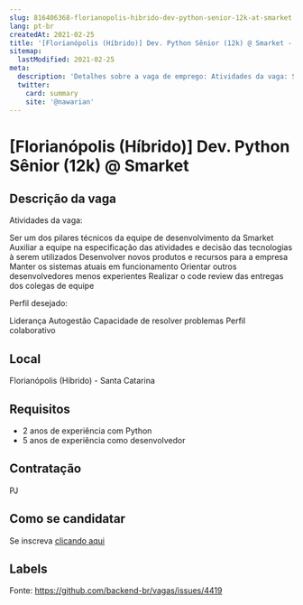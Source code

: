 ```yaml
---
slug: 816406368-florianopolis-hibrido-dev-python-senior-12k-at-smarket
lang: pt-br
createdAt: 2021-02-25
title: '[Florianópolis (Híbrido)] Dev. Python Sênior (12k) @ Smarket - Vaga de Emprego'
sitemap:
  lastModified: 2021-02-25
meta:
  description: 'Detalhes sobre a vaga de emprego: Atividades da vaga: Ser um dos pilares técnicos da equipe de desenvolvimento da Smarket Auxiliar a equipe na especificação das atividades e decisão das tecnologias à serem utilizados Desenvolver novos produtos e recursos para a empresa Manter os sistemas atuais em funcionamento Orientar outros desenvolvedores menos experientes Realizar o code review das entregas dos colegas de equipe Perfil desejado: Liderança Autogestão Capacidade de resolver problemas Perfil colaborativo'
  twitter:
    card: summary
    site: '@nawarian'
---
```


# [Florianópolis (Híbrido)] Dev. Python Sênior (12k) @ Smarket

## Descrição da vaga

Atividades da vaga:

Ser um dos pilares técnicos da equipe de desenvolvimento da Smarket
Auxiliar a equipe na especificação das atividades e decisão das tecnologias à serem utilizados 
Desenvolver novos produtos e recursos para a empresa
Manter os sistemas atuais em funcionamento
Orientar outros desenvolvedores menos experientes 
Realizar o code review das entregas dos colegas de equipe

Perfil desejado:

Liderança
Autogestão
Capacidade de resolver problemas
Perfil colaborativo

## Local

Florianópolis (Híbrido) - Santa Catarina

## Requisitos

- 2 anos de experiência com Python
- 5 anos de experiência como desenvolvedor

## Contratação

PJ

## Como se candidatar

Se inscreva [clicando aqui](https://www.pyjobs.com.br/job/2141)

## Labels



Fonte: https://github.com/backend-br/vagas/issues/4419